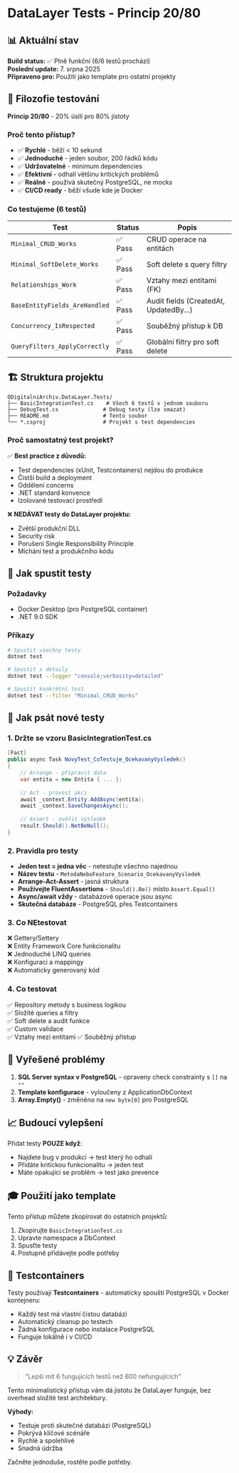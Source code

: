 # DataLayer Tests - Princip 20/80

## 📊 Aktuální stav

**Build status:** ✅ Plně funkční (6/6 testů prochází)  
**Poslední update:** 7. srpna 2025  
**Připraveno pro:** Použití jako template pro ostatní projekty

## 🎯 Filozofie testování

**Princip 20/80** - 20% úsilí pro 80% jistoty

### Proč tento přístup?
- ✅ **Rychlé** - běží < 10 sekund
- ✅ **Jednoduché** - jeden soubor, 200 řádků kódu
- ✅ **Udržovatelné** - minimum dependencies
- ✅ **Efektivní** - odhalí většinu kritických problémů
- ✅ **Reálné** - používá skutečný PostgreSQL, ne mocks
- ✅ **CI/CD ready** - běží všude kde je Docker

### Co testujeme (6 testů)

| Test | Status | Popis |
|------|--------|-------|
| `Minimal_CRUD_Works` | ✅ Pass | CRUD operace na entitách |
| `Minimal_SoftDelete_Works` | ✅ Pass | Soft delete s query filtry |
| `Relationships_Work` | ✅ Pass | Vztahy mezi entitami (FK) |
| `BaseEntityFields_AreHandled` | ✅ Pass | Audit fields (CreatedAt, UpdatedBy...) |
| `Concurrency_IsRespected` | ✅ Pass | Souběžný přístup k DB |
| `QueryFilters_ApplyCorrectly` | ✅ Pass | Globální filtry pro soft delete |

## 🏗️ Struktura projektu

```
ODigitalniArchiv.DataLayer.Tests/
├── BasicIntegrationTest.cs    # Všech 6 testů v jednom souboru
├── DebugTest.cs              # Debug testy (lze smazat)
├── README.md                 # Tento soubor
└── *.csproj                  # Projekt s test dependencies
```

### Proč samostatný test projekt?

✅ **Best practice z důvodů:**
- Test dependencies (xUnit, Testcontainers) nejdou do produkce
- Čistší build a deployment
- Oddělení concerns
- .NET standard konvence
- Izolované testovací prostředí

❌ **NEDÁVAT testy do DataLayer projektu:**
- Zvětší produkční DLL
- Security risk
- Porušení Single Responsibility Principle
- Míchání test a produkčního kódu

## 🚀 Jak spustit testy

### Požadavky
- Docker Desktop (pro PostgreSQL container)
- .NET 9.0 SDK

### Příkazy
```bash
# Spustit všechny testy
dotnet test

# Spustit s detaily
dotnet test --logger "console;verbosity=detailed"

# Spustit konkrétní test
dotnet test --filter "Minimal_CRUD_Works"
```

## 📝 Jak psát nové testy

### 1. Držte se vzoru BasicIntegrationTest.cs

```csharp
[Fact]
public async Task NovyTest_CoTestuje_OcekavanyVysledek()
{
    // Arrange - připravit data
    var entita = new Entita { ... };
    
    // Act - provést akci
    await _context.Entity.AddAsync(entita);
    await _context.SaveChangesAsync();
    
    // Assert - ověřit výsledek
    result.Should().NotBeNull();
}
```

### 2. Pravidla pro testy

- **Jeden test = jedna věc** - netestujte všechno najednou
- **Název testu** - `MetodaNeboFeature_Scenario_OcekavanyVysledek`
- **Arrange-Act-Assert** - jasná struktura
- **Používejte FluentAssertions** - `Should().Be()` místo `Assert.Equal()`
- **Async/await vždy** - databázové operace jsou async
- **Skutečná databáze** - PostgreSQL přes Testcontainers

### 3. Co NEtestovat

❌ Gettery/Settery  
❌ Entity Framework Core funkcionalitu  
❌ Jednoduché LINQ queries  
❌ Konfiguraci a mappingy  
❌ Automaticky generovaný kód

### 4. Co testovat

✅ Repository metody s business logikou  
✅ Složité queries a filtry  
✅ Soft delete a audit funkce  
✅ Custom validace  
✅ Vztahy mezi entitami
✅ Souběžný přístup

## 🔧 Vyřešené problémy

1. **SQL Server syntax v PostgreSQL** - opraveny check constrainty s `[]` na `""`
2. **Template konfigurace** - vyloučeny z ApplicationDbContext
3. **Array.Empty<byte>()** - změněno na `new byte[0]` pro PostgreSQL

## 📈 Budoucí vylepšení

Přidat testy **POUZE když**:
- Najdete bug v produkci → test který ho odhalí
- Přidáte kritickou funkcionalitu → jeden test
- Máte opakující se problém → test jako prevence

## 🎓 Použití jako template

Tento přístup můžete zkopírovat do ostatních projektů:

1. Zkopírujte `BasicIntegrationTest.cs`
2. Upravte namespace a DbContext
3. Spusťte testy
4. Postupně přidávejte podle potřeby

## 🐳 Testcontainers

Testy používají **Testcontainers** - automaticky spouští PostgreSQL v Docker kontejneru:
- Každý test má vlastní čistou databázi
- Automatický cleanup po testech
- Žádná konfigurace nebo instalace PostgreSQL
- Funguje lokálně i v CI/CD

## 💡 Závěr

> "Lepší mít 6 fungujících testů než 600 nefungujících"

Tento minimalistický přístup vám dá jistotu že DataLayer funguje, bez overhead složité test architektury. 

**Výhody:**
- Testuje proti skutečné databázi (PostgreSQL)
- Pokrývá klíčové scénáře
- Rychlé a spolehlivé
- Snadná údržba

Začněte jednoduše, rostěte podle potřeby.